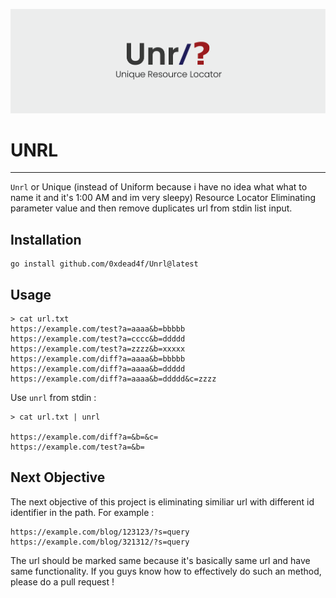 ![unrl logo](unrl.png)

# UNRL
---

`Unrl` or Unique (instead of Uniform because i have no idea what what to name it and it's 1:00 AM and im very sleepy) Resource Locator Eliminating parameter value and then remove duplicates url from stdin list input.

## Installation
```
go install github.com/0xdead4f/Unrl@latest
```

## Usage
```
> cat url.txt
https://example.com/test?a=aaaa&b=bbbbb
https://example.com/test?a=cccc&b=ddddd
https://example.com/test?a=zzzz&b=xxxxx
https://example.com/diff?a=aaaa&b=bbbbb
https://example.com/diff?a=aaaa&b=ddddd
https://example.com/diff?a=aaaa&b=ddddd&c=zzzz
```
Use ```unrl``` from stdin :
```
> cat url.txt | unrl

https://example.com/diff?a=&b=&c=
https://example.com/test?a=&b=
```
## Next Objective
The next objective of this project is eliminating similiar url with different id identifier in the path. For example :
```
https://example.com/blog/123123/?s=query
https://example.com/blog/321312/?s=query
```
The url should be marked same because it's basically same url and have same functionality. If you guys know how to effectively do such an method, please do a pull request !
